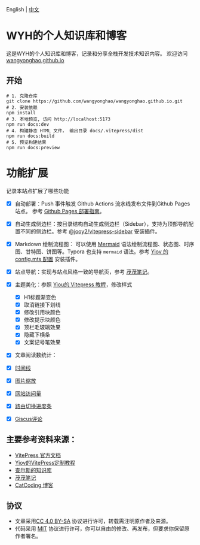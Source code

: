 English | [中文](./README.md)

# WYH的个人知识库和博客
这是WYH的个人知识库和博客，记录和分享全栈开发技术知识内容。
欢迎访问 [wangyonghao.github.io](wangyonghao.github.io)

## 开始
```
# 1. 克隆仓库
git clone https://github.com/wangyonghao/wangyonghao.github.io.git
# 2. 安装依赖
npm install
# 3. 本地预览, 访问 http://localhost:5173
npm run docs:dev
# 4. 构建静态 HTML 文件， 输出目录 docs/.vitepress/dist
npm run docs:build
# 5. 预览构建结果
npm run docs:preview
```

# 功能扩展 

记录本站点扩展了哪些功能

- [x] 自动部署：Push 事件触发 Github Actions 流水线发布文件到Github Pages 站点。 参考 [Github Pages 部署指南](https://vitepress.dev/zh/guide/deploy#github-pages)。
- [x] 自动生成侧边栏：按目录结构自动生成侧边栏（Sidebar），支持为顶部导航配置不同的侧边栏。参考 [@jooy2/vitepress-sidebar](https://github.com/jooy2/vitepress-sidebar) 安装插件。
- [x] Markdown 绘制流程图： 可以使用 [Mermaid](https://github.com/mermaid-js/mermaid/blob/develop/README.zh-CN.md) 语法绘制流程图、状态图、时序图、甘特图、饼图等。Typora 也支持 `mermaid` 语法。参考 [Yiov 的 config.mts 配置](https://github.com/Yiov/vitepress-doc/blob/main/docs/.vitepress/config.mts) 安装插件。
- [x] 站点导航：实现与站点风格一致的导航页，参考 [茂茂笔记](https://github.com/maomao1996/mm-notes)。
- [x] 主题美化：参照 [Yiou的 Vitepress 教程](https://vitepress.yiov.top/style.html)，修改样式
  - [x] H1标题渐变色
  - [x] 取消链接下划线
  - [x] 修改引用块颜色
  - [x] 修改提示块颜色
  - [x] 顶栏毛玻璃效果
  - [x] 隐藏下横条
  - [x] 文案记号笔效果
- [x] 文章阅读数统计：
- [x] [时间线](https://vitepress.yiov.top/plugin.html#%E6%97%B6%E9%97%B4%E7%BA%BF)
- [x] [图片缩放](https://vitepress.yiov.top/plugin.html#%E5%9B%BE%E7%89%87%E7%BC%A9%E6%94%BE)
- [x] [网站访问量](https://vitepress.yiov.top/plugin.html#%E6%B5%8F%E8%A7%88%E9%87%8F)
- [x] [路由切换进度条](https://vitepress.yiov.top/plugin.html#%E5%88%87%E6%8D%A2%E8%B7%AF%E7%94%B1%E8%BF%9B%E5%BA%A6%E6%9D%A1)
- [x] [Giscus评论](https://vitepress.yiov.top/plugin.html#%E8%AF%84%E8%AE%BA)



## 主要参考资料来源：

- [VitePress 官方文档](https://vitepress.dev/)
- [Yiov的VitePress定制教程](https://vitepress.yiov.top/)
- [查尔斯的知识库](https://github.com/Charles7c/charles7c.github.io) 
- [茂茂笔记](https://notes.fe-mm.com/daily-notes/issue-38#%E4%BD%BF%E7%94%A8-vitepress-%E6%89%93%E9%80%A0%E4%B8%AA%E4%BA%BA%E5%89%8D%E7%AB%AF%E5%AF%BC%E8%88%AA%E7%BD%91%E7%AB%99)
-  [CatCoding 博客](https://catcoding.me/)

## 协议
- 文章采用[CC 4.0 BY-SA](http://creativecommons.org/licenses/by-sa/4.0/) 协议进行许可，转载需注明原作者及来源。
- 代码采用 [MIT](https://opensource.org/license/mit/) 协议进行许可，你可以自由的修改、再发布，但要求你保留原作者署名。